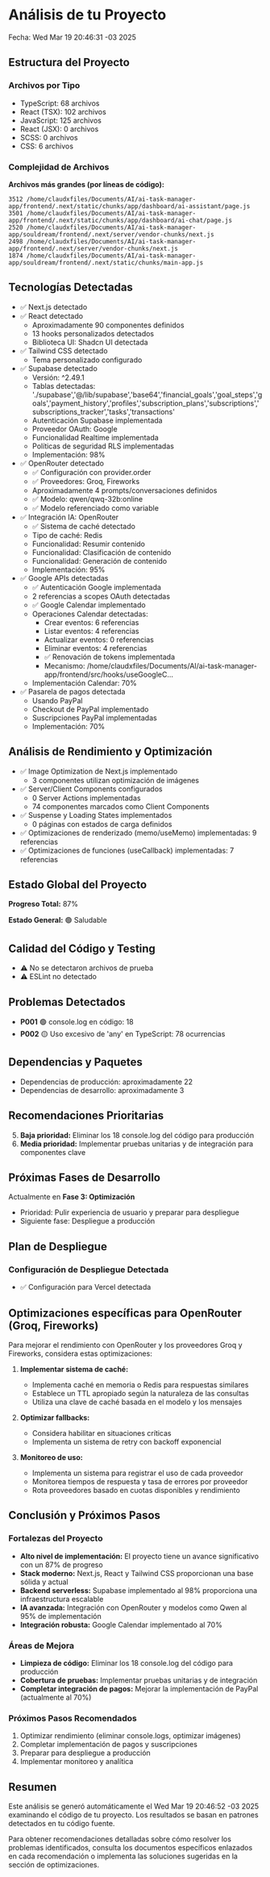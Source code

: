 # Análisis de tu Proyecto
Fecha: Wed Mar 19 20:46:31 -03 2025

## Estructura del Proyecto

### Archivos por Tipo
- TypeScript: 68 archivos
- React (TSX): 102 archivos
- JavaScript: 125 archivos
- React (JSX): 0 archivos
- SCSS: 0 archivos
- CSS: 6 archivos

### Complejidad de Archivos
**Archivos más grandes (por líneas de código):**
```
3512 /home/claudxfiles/Documents/AI/ai-task-manager-app/frontend/.next/static/chunks/app/dashboard/ai-assistant/page.js
3501 /home/claudxfiles/Documents/AI/ai-task-manager-app/frontend/.next/static/chunks/app/dashboard/ai-chat/page.js
2520 /home/claudxfiles/Documents/AI/ai-task-manager-app/souldream/frontend/.next/server/vendor-chunks/next.js
2498 /home/claudxfiles/Documents/AI/ai-task-manager-app/frontend/.next/server/vendor-chunks/next.js
1874 /home/claudxfiles/Documents/AI/ai-task-manager-app/souldream/frontend/.next/static/chunks/main-app.js
```

## Tecnologías Detectadas
- ✅ Next.js detectado
- ✅ React detectado
  - Aproximadamente 90 componentes definidos
  - 13 hooks personalizados detectados
  - Biblioteca UI: Shadcn UI detectada
- ✅ Tailwind CSS detectado
  - Tema personalizado configurado
- ✅ Supabase detectado
  - Versión: ^2.49.1
  - Tablas detectadas: './supabase','@/lib/supabase','base64','financial_goals','goal_steps','goals','payment_history','profiles','subscription_plans','subscriptions','subscriptions_tracker','tasks','transactions'
  - Autenticación Supabase implementada
  - Proveedor OAuth: Google
  - Funcionalidad Realtime implementada
  - Políticas de seguridad RLS implementadas
  - Implementación: 98%
- ✅ OpenRouter detectado
  - ✅ Configuración con provider.order
  - ✅ Proveedores: Groq, Fireworks
  - Aproximadamente 4 prompts/conversaciones definidos
  - ✅ Modelo: qwen/qwq-32b:online
  - ✅ Modelo referenciado como variable
- ✅ Integración IA: OpenRouter
  - ✅ Sistema de caché detectado
  - Tipo de caché: Redis
  - Funcionalidad: Resumir contenido
  - Funcionalidad: Clasificación de contenido
  - Funcionalidad: Generación de contenido
  - Implementación: 95%
- ✅ Google APIs detectadas
  - ✅ Autenticación Google implementada
  - 2 referencias a scopes OAuth detectadas
  - ✅ Google Calendar implementado
  - Operaciones Calendar detectadas:
    - Crear eventos: 6 referencias
    - Listar eventos: 4 referencias
    - Actualizar eventos: 0 referencias
    - Eliminar eventos: 4 referencias
    - ✅ Renovación de tokens implementada
    - Mecanismo: /home/claudxfiles/Documents/AI/ai-task-manager-app/frontend/src/hooks/useGoogleC...
  - Implementación Calendar: 70%
- ✅ Pasarela de pagos detectada
  - Usando PayPal
  - Checkout de PayPal implementado
  - Suscripciones PayPal implementadas
  - Implementación: 70%

## Análisis de Rendimiento y Optimización

- ✅ Image Optimization de Next.js implementado
  - 3 componentes utilizan optimización de imágenes
- ✅ Server/Client Components configurados
  - 0 Server Actions implementadas
  - 74 componentes marcados como Client Components
- ✅ Suspense y Loading States implementados
  - 0 páginas con estados de carga definidos
- ✅ Optimizaciones de renderizado (memo/useMemo) implementadas: 9 referencias
- ✅ Optimizaciones de funciones (useCallback) implementadas: 7 referencias

## Estado Global del Proyecto

**Progreso Total:** 87%

**Estado General:** 🟢 Saludable

## Calidad del Código y Testing

- ⚠️ No se detectaron archivos de prueba
- ⚠️ ESLint no detectado
## Problemas Detectados

- **P001** 🟢 console.log en código: 18
- **P002** 🟡 Uso excesivo de 'any' en TypeScript: 78 ocurrencias

## Dependencias y Paquetes

- Dependencias de producción: aproximadamente 22
- Dependencias de desarrollo: aproximadamente 3
## Recomendaciones Prioritarias

5. **Baja prioridad:** Eliminar los 18 console.log del código para producción
6. **Media prioridad:** Implementar pruebas unitarias y de integración para componentes clave

## Próximas Fases de Desarrollo

Actualmente en **Fase 3: Optimización**
- Prioridad: Pulir experiencia de usuario y preparar para despliegue
- Siguiente fase: Despliegue a producción

## Plan de Despliegue

### Configuración de Despliegue Detectada
- ✅ Configuración para Vercel detectada

## Optimizaciones específicas para OpenRouter (Groq, Fireworks)

Para mejorar el rendimiento con OpenRouter y los proveedores Groq y Fireworks, considera estas optimizaciones:

1. **Implementar sistema de caché:**
   - Implementa caché en memoria o Redis para respuestas similares
   - Establece un TTL apropiado según la naturaleza de las consultas
   - Utiliza una clave de caché basada en el modelo y los mensajes

2. **Optimizar fallbacks:**
   - Considera habilitar  en situaciones críticas
   - Implementa un sistema de retry con backoff exponencial

3. **Monitoreo de uso:**
   - Implementa un sistema para registrar el uso de cada proveedor
   - Monitorea tiempos de respuesta y tasa de errores por proveedor
   - Rota proveedores basado en cuotas disponibles y rendimiento

## Conclusión y Próximos Pasos

### Fortalezas del Proyecto

- **Alto nivel de implementación:** El proyecto tiene un avance significativo con un 87% de progreso
- **Stack moderno:** Next.js, React y Tailwind CSS proporcionan una base sólida y actual
- **Backend serverless:** Supabase implementado al 98% proporciona una infraestructura escalable
- **IA avanzada:** Integración con OpenRouter y modelos como Qwen al 95% de implementación
- **Integración robusta:** Google Calendar implementado al 70%

### Áreas de Mejora

- **Limpieza de código:** Eliminar los 18 console.log del código para producción
- **Cobertura de pruebas:** Implementar pruebas unitarias y de integración
- **Completar integración de pagos:** Mejorar la implementación de PayPal (actualmente al 70%)

### Próximos Pasos Recomendados

1. Optimizar rendimiento (eliminar console.logs, optimizar imágenes)
2. Completar implementación de pagos y suscripciones
3. Preparar para despliegue a producción
4. Implementar monitoreo y analítica

## Resumen

Este análisis se generó automáticamente el Wed Mar 19 20:46:52 -03 2025 examinando el código de tu proyecto. Los resultados se basan en patrones detectados en tu código fuente.

Para obtener recomendaciones detalladas sobre cómo resolver los problemas identificados, consulta los documentos específicos enlazados en cada recomendación o implementa las soluciones sugeridas en la sección de optimizaciones.
